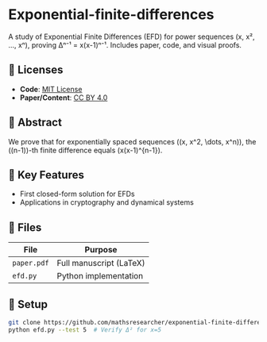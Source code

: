 # Exponential-finite-differences
A study of Exponential Finite Differences (EFD) for power sequences (x, x², ..., xⁿ), proving Δⁿ⁻¹ = x(x-1)ⁿ⁻¹. Includes paper, code, and visual proofs.  
## 📜 Licenses  
- **Code**: [MIT License](LICENSE)  
- **Paper/Content**: [CC BY 4.0](LICENSE-CC-BY-4.0.txt)  
## 📜 Abstract  
We prove that for exponentially spaced sequences \((x, x^2, \dots, x^n)\), the \((n-1)\)-th finite difference equals \(x(x-1)^{n-1}\).  

## 🚀 Key Features  
- First closed-form solution for EFDs  
- Applications in cryptography and dynamical systems  

## 📂 Files  
| File | Purpose |  
|------|---------|  
| `paper.pdf` | Full manuscript (LaTeX) |  
| `efd.py` | Python implementation |  

## 🔧 Setup  
```bash
git clone https://github.com/mathsresearcher/exponential-finite-differences.git
python efd.py --test 5  # Verify Δ² for x=5

